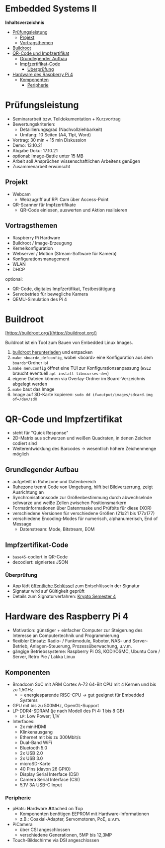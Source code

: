 <!----------
title: "Embedded Systems II"
date: "Semester 5"
keywords: [Embedded Systems II, EMB, DHGE, Semester 5]
---------->

Embedded Systems II
===================

<!-- START doctoc generated TOC please keep comment here to allow auto update -->
<!-- DON'T EDIT THIS SECTION, INSTEAD RE-RUN doctoc TO UPDATE -->
**Inhaltsverzeichnis**

- [Prüfungsleistung](#pr%C3%BCfungsleistung)
  - [Projekt](#projekt)
  - [Vortragsthemen](#vortragsthemen)
- [Buildroot](#buildroot)
- [QR-Code und Impfzertifikat](#qr-code-und-impfzertifikat)
  - [Grundlegender Aufbau](#grundlegender-aufbau)
  - [Impfzertifikat-Code](#impfzertifikat-code)
    - [Überprüfung](#%C3%9Cberpr%C3%BCfung)
- [Hardware des Raspberry Pi 4](#hardware-des-raspberry-pi-4)
  - [Komponenten](#komponenten)
    - [Peripherie](#peripherie)

<!-- END doctoc generated TOC please keep comment here to allow auto update -->

<!--newpage-->

# Prüfungsleistung

- Seminararbeit bzw. Teildokumentation + Kurzvortrag
- Bewertungskriterien:
  - Detaillierungsgrad (Nachvollziehbarkeit)
  - Umfang: 10 Seiten (A4, 11pt, Word)
- Vortrag: 30 min + 15 min Diskussion
- Demo: 13.10.21
- Abgabe Doku: 17.10.21
- optional: Image-Battle unter 15 MB
- Arbeit soll Ansprüchen wissenschaftlichen Arbeitens genügen
- Zusammenarbeit erwünscht

## Projekt

- Webcam
  - Webzugriff auf RPI Cam über Access-Point
- QR-Scanner für Impfzertifikate
  - QR-Code einlesen, auswerten und Aktion realisieren

## Vortragsthemen

- Raspberry Pi Hardware
- Buildroot / Image-Erzeugung
- Kernelkonfiguration
- Webserver / Motion (Stream-Software für Kamera)
- Konfigurationsmanagement
- WLAN<!--gemacht von Ben, -edict, Max-->
- DHCP

optional:

- QR-Code, digitales Impfzertifikat, Testbestätigung
- Servobetrieb für bewegliche Kamera
- QEMU-Simulation des Pi 4

# Buildroot

[https://buildroot.org/](https://buildroot.org/)

Buildroot ist ein Tool zum Bauen von Embedded Linux Images.

1. [buildroot herunterladen](https://buildroot.org/downloads/buildroot-2021.02.4.tar.gz) und entpacken
2. `make <board>_defconfig`, wobei \<board\> eine Konfiguration aus dem `boards`-Ordner ist
3. `make menuconfig` öffnet eine TUI zur Konfigurationsanpassung (`WSL2` braucht eventuell `apt install libncurses-dev`)
4. eigene Dateien können via Overlay-Ordner im Board-Verzeichnis abgelegt werden
5. `make` baut das Image
6. Image auf SD-Karte kopieren: `sudo dd if=output/images/sdcard.img of=/dev/sdX`

# QR-Code und Impfzertifikat

- steht für "Quick Response"
- 2D-Matrix aus schwarzen und weißen Quadraten, in denen Zeichen codiert sind
- Weiterentwicklung des Barcodes $\rightarrow$ wesentlich höhere Zeichenmenge möglich

## Grundlegender Aufbau

- aufgeteilt in Ruhezone und Datenbereich
- Ruhezone trennt Code von Umgebung, hilft bei Bildverzerrung, zeigt Ausrichtung an
- Synchronisationscode zur Größenbestimmung durch abwechselnde schwarze und weiße Zellen zwischen Positionsmarkern
- Formatinformationen über Datenmaske und Prüfbits für diese (XOR)
- verschiedene Versionen für verschiedene Größen (21x21 bis 177x177)
- verschiedene Encoding-Modes für numerisch, alphanumerisch, End of Message
  - Datenstream: Mode, Bitstream, EOM

## Impfzertifikat-Code

- ``base45``-codiert in QR-Code
- decodiert: signiertes JSON

### Überprüfung

- App lädt [öffentliche Schlüssel](https://github.com/HQJaTu/vacdec/blob/main/certs/roots/Digital_Green_Certificate_Signing_Keys.json) zum Entschlüsseln der Signatur
- Signatur wird auf Gültigkeit geprüft
- Details zum Signaturverfahren: [Krypto Semester 4](https://github.com/importPI19fromDHGE/dhge-pi19-sem4/tree/main/SWS-KUSCHE#hashes--signatur)

# Hardware des Raspberry Pi 4

- Motivation: günstiger + einfacher Computer zur Steigerung des Interesse an Computertechnik und Programmierung
- flexibler Einsatz: Radio- / Funkmodule, Roboter, NAS- und Server-Betrieb, Anlagen-Steuerung, Prozessüberwachung, u.v.m.
- gängige Betriebssysteme: Raspberry Pi OS, KODI/OSMC, Ubuntu Core / Server, Retro Pie / Lakka Linux

## Komponenten

- Broadcom SoC mit ARM Cortex A-72 64-Bit CPU mit 4 Kernen und bis zu 1,5GHz
  - = energiesparende RISC-CPU $\rightarrow$ gut geeignet für Embedded Systems
- GPU mit bis zu 500MHz, OpenGL-Support
- LP-DDR4-SDRAM (je nach Modell des Pi 4: 1 bis 8 GB)
  - ``LP``: Low Power; 1,1V
- Interfaces:
  - 2x miniHDMI
  - Klinkenausgang
  - Ethernet mit bis zu 300Mbit/s
  - Dual-Band WiFi
  - Bluetooth 5.0
  - 2x USB 2.0
  - 2x USB 3.0
  - microSD-Karte
  - 40 Pins (davon 26 GPIO)
  - Display Serial Interface (DSI)
  - Camera Serial Interface (CSI)
  - 5,1V 3A USB-C Input

### Peripherie

- pHats: **H**ardware **A**ttached on **T**op
  - Komponenten benötigen EEPROM mit Hardware-Informationen
  - z.B.: Coaxial-Adapter, Servomotoren, PoE, u.v.m.
- PiCamera
  - über CSI angeschlossen
  - verschiedene Generationen, 5MP bis 12,3MP
- Touch-Bildschirme via DSI angeschlossen
